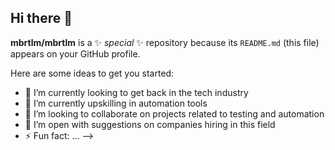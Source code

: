 ## Hi there 👋


**mbrtlm/mbrtlm** is a ✨ _special_ ✨ repository because its `README.md` (this file) appears on your GitHub profile.

Here are some ideas to get you started:

- 🔭 I’m currently looking to get back in the tech industry
- 🌱 I’m currently upskilling in automation tools
- 👯 I’m looking to collaborate on projects related to testing and automation
- 🤔 I’m open with suggestions on companies hiring in this field
- ⚡ Fun fact: ...
-->
